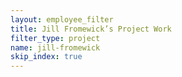 ```yaml
---
layout: employee_filter
title: Jill Fromewick’s Project Work
filter_type: project
name: jill-fromewick
skip_index: true
---
```


